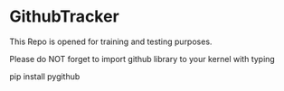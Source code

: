 # GithubTracker

This Repo is opened for training and testing purposes.

Please do NOT forget to import github library to your kernel
with typing

pip install pygithub